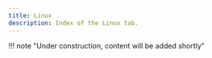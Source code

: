 ```yaml
---
title: Linux
description: Index of the Linux tab.
---
```


!!! note "Under construction, content will be added shortly"
